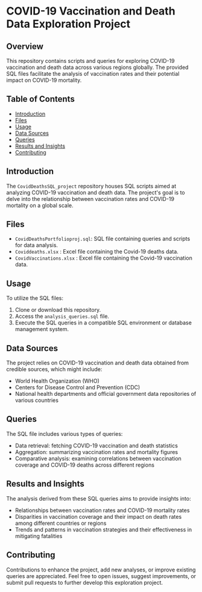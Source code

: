 # COVID-19 Vaccination and Death Data Exploration Project

## Overview
This repository contains scripts and queries for exploring COVID-19 vaccination and death data across various regions globally. The provided SQL files facilitate the analysis of vaccination rates and their potential impact on COVID-19 mortality.

## Table of Contents
- [Introduction](#introduction)
- [Files](#files)
- [Usage](#usage)
- [Data Sources](#data-sources)
- [Queries](#queries)
- [Results and Insights](#results-and-insights)
- [Contributing](#contributing)

## Introduction
The `CovidDeathsSQL_project` repository houses SQL scripts aimed at analyzing COVID-19 vaccination and death data. The project's goal is to delve into the relationship between vaccination rates and COVID-19 mortality on a global scale.

## Files
- `CovidDeathsPortfolioproj.sql`: SQL file containing queries and scripts for data analysis.
- `Coviddeaths.xlsx` : Excel file containing the Covid-19 deaths data.
- `CovidVaccinations.xlsx` : Excel file containing the Covid-19 vaccination data.

## Usage
To utilize the SQL files:
1. Clone or download this repository.
2. Access the `analysis_queries.sql` file.
3. Execute the SQL queries in a compatible SQL environment or database management system.

## Data Sources
The project relies on COVID-19 vaccination and death data obtained from credible sources, which might include:
- World Health Organization (WHO)
- Centers for Disease Control and Prevention (CDC)
- National health departments and official government data repositories of various countries

## Queries
The SQL file includes various types of queries:
- Data retrieval: fetching COVID-19 vaccination and death statistics
- Aggregation: summarizing vaccination rates and mortality figures
- Comparative analysis: examining correlations between vaccination coverage and COVID-19 deaths across different regions

## Results and Insights
The analysis derived from these SQL queries aims to provide insights into:
- Relationships between vaccination rates and COVID-19 mortality rates
- Disparities in vaccination coverage and their impact on death rates among different countries or regions
- Trends and patterns in vaccination strategies and their effectiveness in mitigating fatalities

## Contributing
Contributions to enhance the project, add new analyses, or improve existing queries are appreciated. Feel free to open issues, suggest improvements, or submit pull requests to further develop this exploration project.

